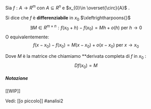 Sia $f: A \to R^{m}$ con $A \subseteq R^{n}$ e $x_{0}\in \overset{\circ}{A}$ .

Si dice che $f$ è **differenziabile** in $x_{0}$ $\xleftrightharpoons{}$ $$\exists M \in R^{m \times n} : f(x_{0}+h)-f(x_{0})=Mh +o(h) \text{ per } h \to 0$$O equivalentemente:$$f(x-x_{0})-f(x_{0}) = M(x-x_{0})+o(x-x_{0}) \text{ per } x \to x_{0}$$

Dove $M$ è la matrice che chiamiamo **derivata completa di $f$ in $x_{0}$ :$$Df(x_{0}) = M$$
##### Notazione
[[WIP]]

Vedi: [[o piccolo]]
#analisi2 